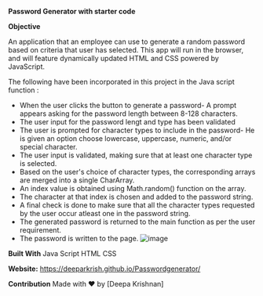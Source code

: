 **Password Generator with starter code**

**Objective**

 An application that an employee can use to generate a random password based on criteria that user has selected.
 This app will run in the browser, and will feature dynamically updated HTML and CSS powered by JavaScript. 

The following have been incorporated in this project in the Java script function :
  * When the user clicks the button to generate a password-  A prompt appears asking for the password length between 8-128 characters.
  * The user input for the password lengt and type has been validated 
  * The user is prompted for character types to include in the password- He is given an option choose lowercase, uppercase, numeric, and/or special character.
  * The user input is validated, making sure that at least one character type is selected.
  * Based on the user's choice of character types, the corresponding arrays are merged into a single CharArray.
  * An index value is obtained using Math.random() function on the array.
  * The character at that index is chosen and added to the password string.
  * A final check is done to make sure that all the character types requested by the user occur atleast one in the password string. 
  * The generated password is returned to the main function as per the user requirement.
  * The password is written to the page.
![image](https://user-images.githubusercontent.com/82689013/119292523-6dec6780-bc05-11eb-9d2a-cfbc3f013bb6.png)





**Built With**
Java Script
HTML
CSS

**Website:**
https://deeparkrish.github.io/Passwordgenerator/


**Contribution**
Made with ❤️ by [Deepa Krishnan]
